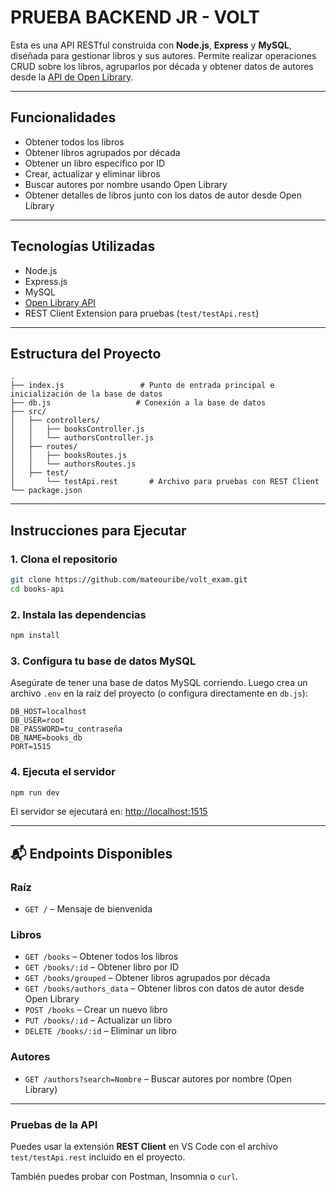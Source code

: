 # PRUEBA BACKEND JR - VOLT

Esta es una API RESTful construida con **Node.js**, **Express** y **MySQL**, diseñada para gestionar libros y sus autores. Permite realizar operaciones CRUD sobre los libros, agruparlos por década y obtener datos de autores desde la [API de Open Library](https://openlibrary.org/developers/api).

---

## Funcionalidades

- Obtener todos los libros
- Obtener libros agrupados por década
- Obtener un libro específico por ID
- Crear, actualizar y eliminar libros
- Buscar autores por nombre usando Open Library
- Obtener detalles de libros junto con los datos de autor desde Open Library

---

## Tecnologías Utilizadas

- Node.js
- Express.js
- MySQL
- [Open Library API](https://openlibrary.org/developers/api)
- REST Client Extension para pruebas (`test/testApi.rest`)

---

## Estructura del Proyecto

```
.
├── index.js                 # Punto de entrada principal e inicialización de la base de datos
├── db.js                   # Conexión a la base de datos
├── src/
│   ├── controllers/
│   │   ├── booksController.js
│   │   └── authorsController.js
│   ├── routes/
│   │   ├── booksRoutes.js
│   │   └── authorsRoutes.js
│   ├── test/
│       └── testApi.rest       # Archivo para pruebas con REST Client
└── package.json
```

---

## Instrucciones para Ejecutar

### 1. Clona el repositorio

```bash
git clone https://github.com/mateouribe/volt_exam.git
cd books-api
```

### 2. Instala las dependencias

```bash
npm install
```

### 3. Configura tu base de datos MySQL

Asegúrate de tener una base de datos MySQL corriendo. Luego crea un archivo `.env` en la raíz del proyecto (o configura directamente en `db.js`):

```env
DB_HOST=localhost
DB_USER=root
DB_PASSWORD=tu_contraseña
DB_NAME=books_db
PORT=1515
```

### 4. Ejecuta el servidor

```bash
npm run dev
```

El servidor se ejecutará en: [http://localhost:1515](http://localhost:1515)

---

## 📬 Endpoints Disponibles

### Raíz

- `GET /` – Mensaje de bienvenida

### Libros

- `GET /books` – Obtener todos los libros
- `GET /books/:id` – Obtener libro por ID
- `GET /books/grouped` – Obtener libros agrupados por década
- `GET /books/authors_data` – Obtener libros con datos de autor desde Open Library
- `POST /books` – Crear un nuevo libro
- `PUT /books/:id` – Actualizar un libro
- `DELETE /books/:id` – Eliminar un libro

### Autores

- `GET /authors?search=Nombre` – Buscar autores por nombre (Open Library)

---

### Pruebas de la API

Puedes usar la extensión **REST Client** en VS Code con el archivo `test/testApi.rest` incluido en el proyecto.

También puedes probar con Postman, Insomnia o `curl`.
